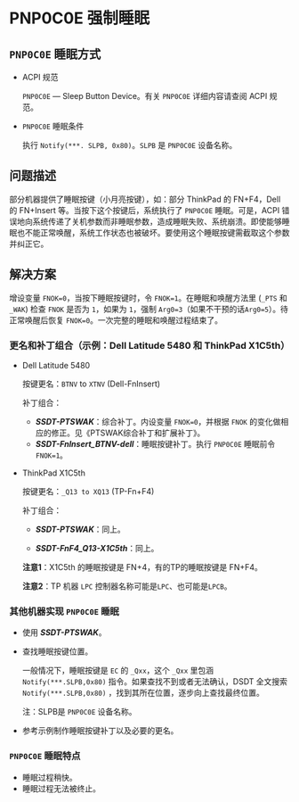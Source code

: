 # PNP0C0E 强制睡眠

## `PNP0C0E` 睡眠方式

- ACPI 规范

  `PNP0C0E` — Sleep Button Device。有关 `PNP0C0E` 详细内容请查阅 ACPI 规范。

- `PNP0C0E` 睡眠条件

  执行 `Notify(***. SLPB, 0x80)`。`SLPB` 是 `PNP0C0E` 设备名称。

## 问题描述

部分机器提供了睡眠按键（小月亮按键），如：部分 ThinkPad 的 FN+F4，Dell 的 FN+Insert 等。当按下这个按键后，系统执行了 `PNP0C0E` 睡眠。可是，ACPI 错误地向系统传递了关机参数而非睡眠参数，造成睡眠失败、系统崩溃。即使能够睡眠也不能正常唤醒，系统工作状态也被破坏。要使用这个睡眠按键需截取这个参数并纠正它。

## 解决方案

增设变量 `FNOK=0`，当按下睡眠按键时，令 `FNOK=1`。在睡眠和唤醒方法里 (`_PTS` 和 `_WAK`) 检查 `FNOK` 是否为 `1`，如果为 `1`，强制 `Arg0=3`（如果不干预的话`Arg0=5`）。待正常唤醒后恢复 `FNOK=0`。一次完整的睡眠和唤醒过程结束了。

### 更名和补丁组合（示例：Dell Latitude 5480 和 ThinkPad X1C5th）

- Dell Latitude 5480

  按键更名：`BTNV` to `XTNV` (Dell-FnInsert)

  补丁组合：

  - ***SSDT-PTSWAK***：综合补丁。内设变量 `FNOK=0`，并根据 `FNOK` 的变化做相应的修正。见《PTSWAK综合补丁和扩展补丁》。
  - ***SSDT-FnInsert_BTNV-dell***：睡眠按键补丁。执行 `PNP0C0E` 睡眠前令 `FNOK=1`。

- ThinkPad X1C5th

  按键更名：`_Q13 to XQ13` (TP-Fn+F4)

  补丁组合：

  - ***SSDT-PTSWAK***：同上。
  
  - ***SSDT-FnF4_Q13-X1C5th***：同上。
  
  **注意1**：X1C5th 的睡眠按键是 FN+4，有的TP的睡眠按键是 FN+F4。
  
  **注意2**：TP 机器 `LPC` 控制器名称可能是`LPC`、也可能是`LPCB`。

### 其他机器实现 `PNP0C0E` 睡眠

- 使用 ***SSDT-PTSWAK***。

- 查找睡眠按键位置。

  一般情况下，睡眠按键是 `EC` 的 `_Qxx`，这个 `_Qxx` 里包涵 `Notify(***.SLPB,0x80)` 指令。如果查找不到或者无法确认，DSDT 全文搜索 `Notify(***.SLPB,0x80)` ，找到其所在位置，逐步向上查找最终位置。

  注：SLPB是 `PNP0C0E` 设备名称。

- 参考示例制作睡眠按键补丁以及必要的更名。

### `PNP0C0E` 睡眠特点

- 睡眠过程稍快。
- 睡眠过程无法被终止。
